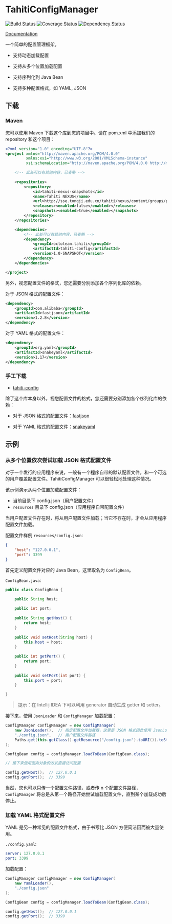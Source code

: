 # TahitiConfigManager

[![Build Status](https://travis-ci.org/SummerWish/TahitiConfigManager.svg?branch=master)](https://travis-ci.org/SummerWish/TahitiConfigManager)
[![Coverage Status](https://coveralls.io/repos/github/SummerWish/TahitiConfigManager/badge.svg?branch=master)](https://coveralls.io/github/SummerWish/TahitiConfigManager?branch=master)
[![Dependency Status](https://www.versioneye.com/user/projects/57091970fcd19a00415b1011/badge.svg)](https://www.versioneye.com/user/projects/57091970fcd19a00415b1011)

[Documentation](http://summerwish.github.io/TahitiConfigManager/)

一个简单的配置管理框架。

- 支持动态加载配置

- 支持从多个位置加载配置

- 支持序列化到 Java Bean

- 支持多种配置格式，如 YAML, JSON

## 下载

### Maven

您可以使用 Maven 下载这个库到您的项目中。请在 pom.xml 中添加我们的 repository 和这个项目：

```xml
<?xml version="1.0" encoding="UTF-8"?>
<project xmlns="http://maven.apache.org/POM/4.0.0"
         xmlns:xsi="http://www.w3.org/2001/XMLSchema-instance"
         xsi:schemaLocation="http://maven.apache.org/POM/4.0.0 http://maven.apache.org/xsd/maven-4.0.0.xsd">

    <!-- 此处可以有其他内容，已省略 -->
    
    <repositories>
        <repository>
            <id>tahiti-nexus-snapshots</id>
            <name>Tahiti NEXUS</name>
            <url>http://sse.tongji.edu.cn/tahiti/nexus/content/groups/public</url>
            <releases><enabled>false</enabled></releases>
            <snapshots><enabled>true</enabled></snapshots>
        </repository>
    </repositories>

    <dependencies>
        <!-- 此处可以有其他内容，已省略 -->
        <dependency>
            <groupId>octoteam.tahiti</groupId>
            <artifactId>tahiti-config</artifactId>
            <version>1.0-SNAPSHOT</version>
        </dependency>
    </dependencies>

</project>
```

另外，视您配置文件的格式，您还需要分别添加各个序列化库的依赖。

对于 JSON 格式的配置文件：

```xml
<dependency>
    <groupId>com.alibaba</groupId>
    <artifactId>fastjson</artifactId>
    <version>1.2.8</version>
</dependency>
```

对于 YAML 格式的配置文件：

```xml
<dependency>
    <groupId>org.yaml</groupId>
    <artifactId>snakeyaml</artifactId>
    <version>1.17</version>
</dependency>
```

### 手工下载

- [tahiti-config](http://sse.tongji.edu.cn/tahiti/nexus/service/local/repositories/public/content/octoteam/tahiti/tahiti-config/1.0-SNAPSHOT/tahiti-config-1.0-20160410.135849-2.jar)

除了这个库本身以外，视您配置文件的格式，您还需要分别添加各个序列化库的依赖：

- 对于 JSON 格式的配置文件：[fastjson](http://central.maven.org/maven2/com/alibaba/fastjson/1.2.8/fastjson-1.2.8.jar)

- 对于 YAML 格式的配置文件：[snakeyaml](http://central.maven.org/maven2/org/yaml/snakeyaml/1.17/snakeyaml-1.17.jar)

## 示例

### 从多个位置依次尝试加载 JSON 格式配置文件

对于一个发行的应用程序来说，一般有一个程序自带的默认配置文件，和一个可选的用户覆盖配置文件。TahitiConfigManager 可以很轻松地处理这种情况。

该示例演示从两个位置加载配置文件：

- 当前目录下 config.json（用户配置文件）
- `resources` 目录下 config.json（应用程序自带配置文件）

当用户配置文件存在时，将从用户配置文件加载；当它不存在时，才会从应用程序配置文件加载。

配置文件样例 `resources/config.json`:

```json
{
    "host": "127.0.0.1",
    "port": 3399
}
```

首先定义配置文件对应的 Java Bean，这里取名为 `ConfigBean`。

`ConfigBean.java`:

```java
public class ConfigBean {

    public String host;
    
    public int port;
    
    public String getHost() {
        return host;
    }
    
    public void setHost(String host) {
        this.host = host;
    }
    
    public int getPort() {
        return port;
    }
    
    public void setPort(int port) {
        this.port = port;
    }

}
```

> 提示：在 Intellij IDEA 下可以利用 generator 自动生成 getter 和 setter。

接下来，使用 `JsonLoader` 和 `ConfigManager` 加载配置：

```java
ConfigManager configManager = new ConfigManager(
    new JsonLoader(),  // 指定配置文件加载器，这里是 JSON 格式因此使用 JsonLoader
    "./config.json",   // 用户配置文件路径
    Paths.get(this.getClass().getResource("/config.json").toURI()).toString()  // 默认配置文件路径
);

ConfigBean config = configManager.loadToBean(ConfigBean.class);

// 接下来使用面向对象的方式直接访问配置

config.getHost();  // 127.0.0.1
config.getPort();  // 3399
```

当然，您也可以只传一个配置文件路径，或者传 n 个配置文件路径，`ConfigManager` 将总是从第一个路径开始尝试加载配置文件，直到某个加载成功后停止。

### 加载 YAML 格式配置文件

YAML 是另一种常见的配置文件格式，由于书写比 JSON 方便简洁因而被大量使用。

`./config.yaml`:

```yaml
server: 127.0.0.1
port: 3399
```

加载配置：

```java
ConfigManager configManager = new ConfigManager(
    new YamlLoader(),
    "./config.json"
);

ConfigBean config = configManager.loadToBean(ConfigBean.class);

config.getHost();  // 127.0.0.1
config.getPort();  // 3399
```

